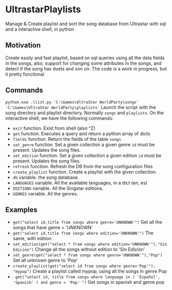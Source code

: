# UltrastarPlaylists
Manage &amp; Create playlist and sort the song database from Ultrastar with sql and a interactive shell, in python

## Motivation
Create easily and fast playlist, based on sql queries using all the data fields in the songs, also, support for changing some attributes in the songs, and detect if the song has duets and son on. The code is a work in progress, but it pretty functional

## Commands

`python.exe .\list.py 'C:\Games\UltraStar WorldParty\songs' 'C:\Games\UltraStar WorldParty\playlists'` Launch the script with 
the song directory and playlist directory. Normally `songs` and `playlists`. On the interactive shell, we have the following
commands:

* `exit` function. Exist from shell (also ^Z)
* `get` function. Executes a query and return a python array of dicts
* `fields` function. Return the fields of the table `songs`
* `set_genre` function. Set a given collection a given genre `id` must be present. Updates the song files.
* `set_edition` function. Set a given collection a given edition `id` must be present. Updates the song files.
* `refresh` function. Refresh the DB from the song configuration files
* `create_playlist` function. Create a playlist with the given collection.
* `db` variable. the song database.
* `LANGUAGES` variable. All the available languages, in a dict (en, es)
* `EDITIONS` variable. All the Singstar editions.
* `GENRES` variable. All the genres.

## Examples

* `get("select id,title from songs where genre='UNKNOWN'")` Get all the songs that have genre = 'UNKNOWN'
* `get("select id,title from songs where edition='UNKNOWN'")` The same, with edition
* `set_edition(get("select * from songs where edition='UNKNOWN'"),"Sin Edición")` Change all the songs without edition to 'Sin Edición'
* `set_genre(get("select * from songs where genre='UNKNOWN'"),"Pop")` Set all unknown genre to 'Pop'
* `create_playlist(get("select id from songs where genre='Pop'"), "mypop")` Create a playlist called mypop, using all the songs in genre Pop
* ` get("select id, title from songs where language in ( 'Español', 'Spanish' ) and genre = 'Pop' ")` Get songs in spanish and genre pop